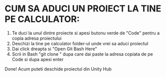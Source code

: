 # CUM SA ADUCI UN PROIECT LA TINE PE CALCULATOR:

1. Te duci la unul dintre proiecte si apesi butonu verde de "Code" pentru a copia adresa proiectului
2. Deschizi la tine pe calculator folder-ul unde vrei sa aduci proiectul
3. Dai click dreapta si "Open Git Bash Here"
4. Scrii in Bash "git clone " dupa care dai paste la adresa copiata de pe Code si dupa apesi enter

Done! Acum puteti deschide proiectul din Unity Hub
